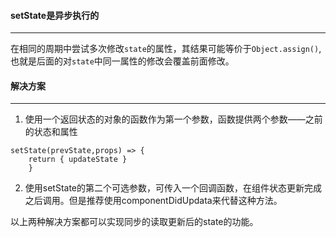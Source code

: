 #### setState是异步执行的
---
在相同的周期中尝试多次修改`state`的属性，其结果可能等价于`Object.assign()`,也就是后面的对`state`中同一属性的修改会覆盖前面修改。

#### 解决方案
---
1. 使用一个返回状态的对象的函数作为第一个参数，函数提供两个参数——之前的状态和属性
```
setState(prevState,props) => { 
    return { updateState }
    }
```

2. 使用setState的第二个可选参数，可传入一个回调函数，在组件状态更新完成之后调用。但是推荐使用componentDidUpdata来代替这种方法。

以上两种解决方案都可以实现同步的读取更新后的state的功能。